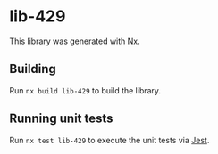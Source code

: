 # lib-429

This library was generated with [Nx](https://nx.dev).

## Building

Run `nx build lib-429` to build the library.

## Running unit tests

Run `nx test lib-429` to execute the unit tests via [Jest](https://jestjs.io).
